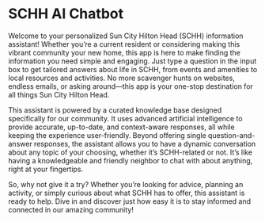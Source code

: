 # SCHH AI Chatbot

Welcome to your personalized Sun City Hilton Head (SCHH) information assistant! Whether you’re a current resident or considering making this vibrant community your new home, this app is here to make finding the information you need simple and engaging. Just type a question in the input box to get tailored answers about life in SCHH, from events and amenities to local resources and activities. No more scavenger hunts on websites, endless emails, or asking around—this app is your one-stop destination for all things Sun City Hilton Head.

This assistant is powered by a curated knowledge base designed specifically for our community. It uses advanced artificial intelligence to provide accurate, up-to-date, and context-aware responses, all while keeping the experience user-friendly. Beyond offering single question-and-answer responses, the assistant allows you to have a dynamic conversation about any topic of your choosing, whether it’s SCHH-related or not. It’s like having a knowledgeable and friendly neighbor to chat with about anything, right at your fingertips.

So, why not give it a try? Whether you’re looking for advice, planning an activity, or simply curious about what SCHH has to offer, this assistant is ready to help. Dive in and discover just how easy it is to stay informed and connected in our amazing community!